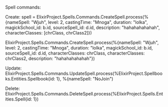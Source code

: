 Spell commands:

Create:
spell = ElixirProject.Spells.Commands.CreateSpell.process(%{nameSpell: "Wjuh", level: 2, castingTime: "Mnoga", duration: "lolka", magickSchool_id: b.id, sourceSpell_id: d.id, description: "hahahahahahah", characterClasses: [chrClass, chrClass2]})

ElixirProject.Spells.Commands.CreateSpell.process(%{nameSpell: "Wjuh", level: 2, castingTime: "Mnoga", duration: "lolka", magickSchool_id: b.id, sourceSpell_id: d.id, characterClasses: chrClass, characterClasses: chrClass2, description: "hahahahahahah"})

Update:
ElixirProject.Spells.Commands.UpdateSpell.process(%ElixirProject.Spellbooks.Entities.Spellbook{id: 1}, %{nameSpell: "NoJoin")

Delete:
ElixirProject.Spells.Commands.DeleteSpell.process(%ElixirProject.Spells.Entities.Spell{id: 1})
